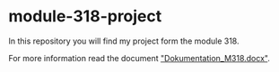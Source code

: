 # module-318-project

In this repository you will find my project form the module 318.

For more information read the document ["Dokumentation_M318.docx"](https://github.com/02lars02/module-318-student/raw/master/Dokumentation_M318.docx).
